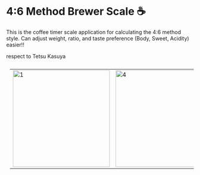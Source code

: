 
# 4:6 Method Brewer Scale ☕

This is the coffee timer scale application for calculating the 4:6 method style.
Can adjust weight, ratio, and taste preference (Body, Sweet, Acidity) easier!!

respect to Tetsu Kasuya

<table style="padding:10px">
  <tr>
    <td><img src="https://github.com/yopachara/four-six-coffee-brewer/assets/9361646/e1a2d76c-b8c0-4655-b806-3984b477d5d2" alt="1" width = 260px> </td>
    <td><img src="https://github.com/yopachara/four-six-coffee-brewer/assets/9361646/47d395fd-2c39-4407-90e9-066f169b9368" alt="4" width = 260px ></td>   
    <td><img src="https://github.com/yopachara/four-six-coffee-brewer/assets/9361646/b7bbc320-b2e3-4284-9289-8047be361e4c" alt="2" width = 260px></td>
    <td><img src="https://github.com/yopachara/four-six-coffee-brewer/assets/9361646/e2364d41-78fd-495b-9858-a96cc7e40051" alt="3" width = 260px ></td>   

  </tr>
</table>
